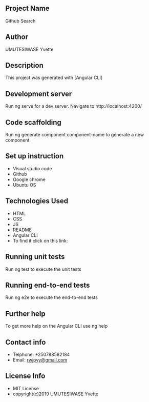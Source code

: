 ## Project Name

Github Search

## Author

UMUTESIWASE Yvette

## Description

This project was generated with [Angular CLI]

## Development server

Run ng serve for a dev server. Navigate to http://localhost:4200/

## Code scaffolding

Run ng generate component component-name to generate a new component

## Set up instruction
* Visual studio code
* Github
* Google chrome
* Ubuntu OS

## Technologies Used
* HTML
* CSS
* JS
* README
* Angular CLI
* To find it click on this link:

## Running unit tests

Run ng test to execute the unit tests

## Running end-to-end tests

Run ng e2e to execute the end-to-end tests

## Further help

To get more help on the Angular CLI use ng help

## Contact info

* Telphone: +250788582184
* Email: rwjpyy@gmail.com

## License Info

* MIT License
* copyright(c)2019 UMUTESIWASE Yvette